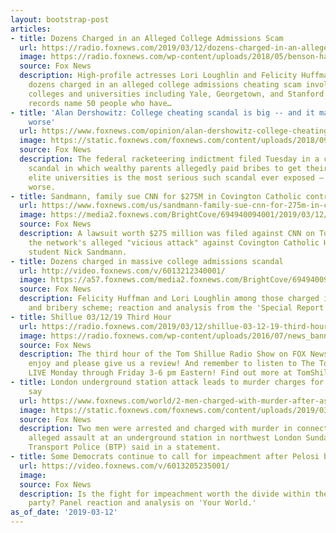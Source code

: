 ```yaml
---
layout: bootstrap-post
articles:
- title: Dozens Charged in an Alleged College Admissions Scam
  url: https://radio.foxnews.com/2019/03/12/dozens-charged-in-an-alleged-college-admissions-scam/
  image: https://radio.foxnews.com/wp-content/uploads/2018/05/benson-harf-podcast-cover.jpg
  source: Fox News
  description: High-profile actresses Lori Loughlin and Felicity Huffman are among
    dozens charged in an alleged college admissions cheating scam involving elite
    colleges and universities including Yale, Georgetown, and Stanford. Federal court
    records name 50 people who have…
- title: 'Alan Dershowitz: College cheating scandal is big -- and it may get much
    worse'
  url: https://www.foxnews.com/opinion/alan-dershowitz-college-cheating-scandal-is-big-and-it-may-get-much-worse
  image: https://static.foxnews.com/foxnews.com/content/uploads/2018/09/Director-of-Admissions-at-Our-Lady-of.jpg
  source: Fox News
  description: The federal racketeering indictment filed Tuesday in a college admissions
    scandal in which wealthy parents allegedly paid bribes to get their children into
    elite universities is the most serious such scandal ever exposed – and may get
    worse.
- title: Sandmann, family sue CNN for $275M in Covington Catholic controversy
  url: https://www.foxnews.com/us/sandmann-family-sue-cnn-for-275m-in-covington-catholic-controversy
  image: https://media2.foxnews.com/BrightCove/694940094001/2019/03/12/694940094001_6013214636001_6013212985001-vs.jpg
  source: Fox News
  description: A lawsuit worth $275 million was filed against CNN on Tuesday over
    the network's alleged "vicious attack" against Covington Catholic High School
    student Nick Sandmann.
- title: Dozens charged in massive college admissions scandal
  url: http://video.foxnews.com/v/6013212340001/
  image: https://a57.foxnews.com/media2.foxnews.com/BrightCove/694940094001/2019/03/12/640/360/694940094001_6013219865001_6013212340001-vs.jpg
  source: Fox News
  description: Felicity Huffman and Lori Loughlin among those charged in cheating
    and bribery scheme; reaction and analysis from the 'Special Report' All-Stars.
- title: Shillue 03/12/19 Third Hour
  url: https://radio.foxnews.com/2019/03/12/shillue-03-12-19-third-hour/
  image: https://radio.foxnews.com/wp-content/uploads/2016/07/news_banner_featured_image-150x150.jpg
  source: Fox News
  description: The third hour of the Tom Shillue Radio Show on FOX News Talk!  Download,
    enjoy and please give us a review! And remember to listen to The Tom Shillue Show
    LIVE Monday through Friday 3-6 pm Eastern! Find out more at TomShillueShow.com
- title: London underground station attack leads to murder charges for 2 men, police
    say
  url: https://www.foxnews.com/world/2-men-charged-with-murder-after-assault-in-london-underground-station-police
  image: https://static.foxnews.com/foxnews.com/content/uploads/2019/03/London-Underground.jpg
  source: Fox News
  description: Two men were arrested and charged with murder in connection with an
    alleged assault at an underground station in northwest London Sunday, British
    Transport Police (BTP) said in a statement.
- title: Some Democrats continue to call for impeachment after Pelosi backs down
  url: https://video.foxnews.com/v/6013205235001/
  image: 
  source: Fox News
  description: Is the fight for impeachment worth the divide within the Democratic
    party? Panel reaction and analysis on 'Your World.'
as_of_date: '2019-03-12'
---
```


